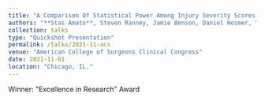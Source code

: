 ```yaml
---
title: "A Comparison Of Statistical Power Among Injury Severity Scores Using The National Trauma Data Bank"
authors: "**Stas Amato**, Steven Ranney, Jamie Benson, Daniel Hosmer, Turner Osler"
collection: talks
type: "Quickshot Presentation"
permalink: /talks/2021-11-acs
venue: "American College of Surgeons Clinical Congress"
date: 2021-11-01
location: "Chicago, IL."
---
```


Winner: "Excellence in Research" Award